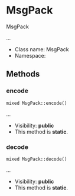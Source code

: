 MsgPack
===============

MsgPack

...


* Class name: MsgPack
* Namespace: 







Methods
-------


### encode

    mixed MsgPack::encode()



...

* Visibility: **public**
* This method is **static**.




### decode

    mixed MsgPack::decode()



...

* Visibility: **public**
* This method is **static**.



